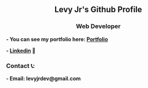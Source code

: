 <h2 align="center">Levy Jr's Github Profile</h2>

<p>
	
</p>

<h3 align="center"><b>Web Developer<b></h3>

<p>- You can see my portfolio here: <a href="https://levy-jr.com">Portfolio</a></p>
<p>- <a href="https://www.linkedin.com/in/levy-gomes-23543224a/">Linkedin</a> 💼</p>

<h3>Contact 📞:</h3>
	- Email: levyjrdev@gmail.com
